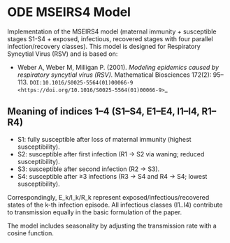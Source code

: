 # ODE MSEIRS4 Model

Implementation of the MSEIRS4 model (maternal immunity + susceptible stages S1-S4 + exposed, infectious, recovered stages with four parallel infection/recovery classes).
This model is designed for Respiratory Syncytial Virus (RSV) and is based on:

- Weber A, Weber M, Milligan P. (2001). *Modeling epidemics caused by respiratory syncytial virus (RSV).* Mathematical Biosciences 172(2): 95–113. `DOI:10.1016/S0025-5564(01)00066-9 <https://doi.org/10.1016/S0025-5564(01)00066-9>`_


## Meaning of indices 1–4 (S1–S4, E1–E4, I1–I4, R1–R4)

- S1: fully susceptible after loss of maternal immunity (highest susceptibility).
- S2: susceptible after first infection (R1 → S2 via waning; reduced susceptibility).
- S3: susceptible after second infection (R2 → S3).
- S4: susceptible after ≥3 infections (R3 → S4 and R4 → S4; lowest susceptibility).

Correspondingly, E_k/I_k/R_k represent exposed/infectious/recovered states of the k-th infection episode. All infectious classes (I1..I4) contribute to transmission equally in the basic formulation of the paper.

The model includes seasonality by adjusting the transmission rate with a cosine function.
